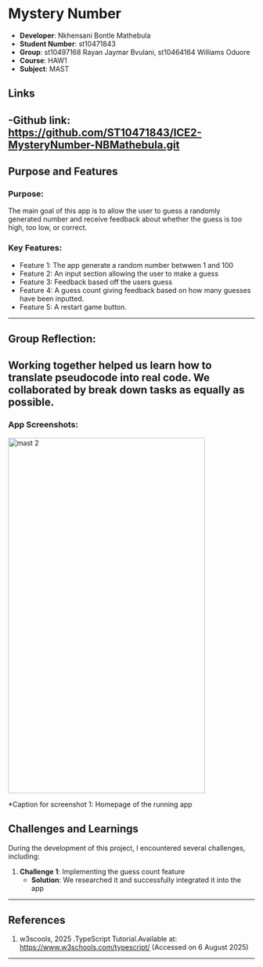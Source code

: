 # Mystery Number 
- **Developer**: Nkhensani Bontle Mathebula
- **Student Number**: st10471843
- **Group**: st10497168 Rayan Jaymar Bvulani, st10464164 Williams Oduore
- **Course**: HAW1
- **Subject**: MAST

## Links

-**Github link**: https://github.com/ST10471843/ICE2-MysteryNumber-NBMathebula.git
---

## Purpose and Features

### Purpose:
The main goal of this app is to allow the user to guess a randomly generated number and receive feedback about whether the guess is too high, too low, or correct. 

### Key Features:
- Feature 1: The app generate a random number betwwen 1 and 100
- Feature 2: An input section allowing the user to make a guess 
- Feature 3: Feedback based off the users guess
- Feature 4: A guess count giving feedback based on how many guesses have been inputted.
- Feature 5: A restart game button.
---
## Group Reflection:
Working together helped us learn how to translate pseudocode into real code. We collaborated by break down tasks as equally as possible.
---

### App Screenshots:
<img width="402" height="724" alt="mast 2 " src="https://github.com/user-attachments/assets/22124568-ceb7-4b02-acd4-0f04b30a7792" />

*Caption for screenshot 1: Homepage of the running app 

## Challenges and Learnings

During the development of this project, I encountered several challenges, including:

1. **Challenge 1**: Implementing the guess count feature
   - **Solution**: We researched it and successfully integrated it into the app

---

## References

1. w3scools, 2025 .TypeScript Tutorial.Available at: https://www.w3schools.com/typescript/ (Accessed on 6 August 2025)
---



